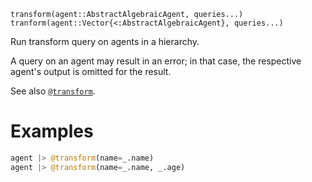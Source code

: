 ```
transform(agent::AbstractAlgebraicAgent, queries...)
tranform(agent::Vector{<:AbstractAlgebraicAgent}, queries...)
```

Run transform query on agents in a hierarchy.

A query on an agent may result in an error; in that case, the respective agent's output is omitted for the result.

See also [`@transform`](@ref).

# Examples

```julia
agent |> @transform(name=_.name)
agent |> @transform(name=_.name, _.age)
```
